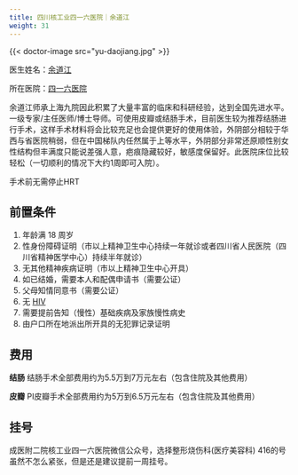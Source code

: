 ```yaml
---
title: 四川核工业四一六医院｜余道江
weight: 31
---
```


{{< doctor-image src="yu-daojiang.jpg" >}}

医生姓名：[余道江](https://www.416h.com/main/teamread/3003.htmll)

所在医院：[四一六医院](https://www.amap.com/place/B001C8N16H)

余道江师承上海九院因此积累了大量丰富的临床和科研经验，达到全国先进水平。一级专家/主任医师/博士导师。可使用皮瓣或结肠手术，目前医生较为推荐结肠进行手术，这样手术材料将会比较充足也会提供更好的使用体验，外阴部分相较于华西与省医院稍弱，但在中国梯队内任然属于上等水平，外阴部分非常还原顺性别女性结构但丰满度只能说差强人意，疤痕隐藏较好，敏感度保留好。此医院床位比较轻松（一切顺利的情况下大约1周即可入院）。


手术前无需停止HRT


## 前置条件

1. 年龄满 18 周岁
2. 性身份障碍证明（市以上精神卫生中心持续一年就诊或者四川省人民医院（四川省精神医学中心）持续半年就诊）
3. 无其他精神疾病证明（市以上精神卫生中心开具）
4. 如已结婚，需要本人和配偶申请书（需要公证）
5. 父母知情同意书（需要公证）
6. 无 [HIV](https://zh.wikipedia.org/zh-cn/HIV)
7. 需要提前告知（慢性）基础疾病及家族慢性病史
8. 由户口所在地派出所开具的无犯罪记录证明


## 费用

**结肠**
结肠手术全部费用约为5.5万到7万元左右（包含住院及其他费用）

**皮瓣**
PI皮瓣手术全部费用约为5万到6.5万元左右（包含住院及其他费用）


## 挂号

   成医附二院核工业四一六医院微信公众号，选择整形烧伤科(医疗美容科)
   416的号虽然不怎么紧张，但是还是建议提前一周挂号。
